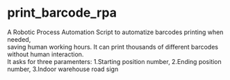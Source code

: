# print_barcode_rpa
A Robotic Process Automation Script to automatize barcodes printing when needed,  
saving human working hours. It can print thousands of different barcodes without human interaction.  
It asks for three paramenters: 1.Starting position number, 2.Ending position number, 3.Indoor warehouse road sign

